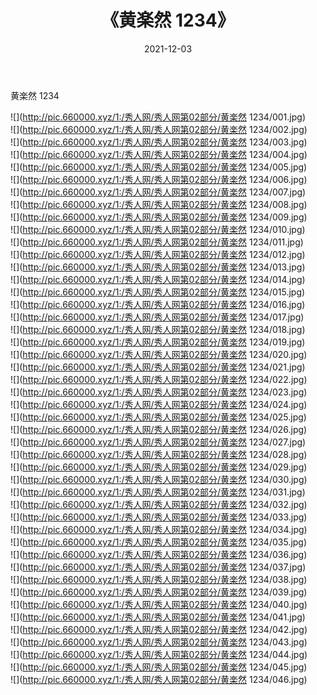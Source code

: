 ﻿---
layout: post
title:  《黄楽然 1234》
date:   2021-12-03
img: http://pic.660000.xyz/1:/秀人网/秀人网第02部分/黄楽然 1234/000.jpg
categories: [美女, 清纯, 唯美]
---

黄楽然 1234

  ![](http://pic.660000.xyz/1:/秀人网/秀人网第02部分/黄楽然 1234/001.jpg) <br> ![](http://pic.660000.xyz/1:/秀人网/秀人网第02部分/黄楽然 1234/002.jpg) <br> ![](http://pic.660000.xyz/1:/秀人网/秀人网第02部分/黄楽然 1234/003.jpg) <br> ![](http://pic.660000.xyz/1:/秀人网/秀人网第02部分/黄楽然 1234/004.jpg) <br> ![](http://pic.660000.xyz/1:/秀人网/秀人网第02部分/黄楽然 1234/005.jpg) <br> ![](http://pic.660000.xyz/1:/秀人网/秀人网第02部分/黄楽然 1234/006.jpg) <br> ![](http://pic.660000.xyz/1:/秀人网/秀人网第02部分/黄楽然 1234/007.jpg) <br> ![](http://pic.660000.xyz/1:/秀人网/秀人网第02部分/黄楽然 1234/008.jpg) <br> ![](http://pic.660000.xyz/1:/秀人网/秀人网第02部分/黄楽然 1234/009.jpg) <br> ![](http://pic.660000.xyz/1:/秀人网/秀人网第02部分/黄楽然 1234/010.jpg) <br> ![](http://pic.660000.xyz/1:/秀人网/秀人网第02部分/黄楽然 1234/011.jpg) <br> ![](http://pic.660000.xyz/1:/秀人网/秀人网第02部分/黄楽然 1234/012.jpg) <br> ![](http://pic.660000.xyz/1:/秀人网/秀人网第02部分/黄楽然 1234/013.jpg) <br> ![](http://pic.660000.xyz/1:/秀人网/秀人网第02部分/黄楽然 1234/014.jpg) <br> ![](http://pic.660000.xyz/1:/秀人网/秀人网第02部分/黄楽然 1234/015.jpg) <br> ![](http://pic.660000.xyz/1:/秀人网/秀人网第02部分/黄楽然 1234/016.jpg) <br> ![](http://pic.660000.xyz/1:/秀人网/秀人网第02部分/黄楽然 1234/017.jpg) <br> ![](http://pic.660000.xyz/1:/秀人网/秀人网第02部分/黄楽然 1234/018.jpg) <br> ![](http://pic.660000.xyz/1:/秀人网/秀人网第02部分/黄楽然 1234/019.jpg) <br> ![](http://pic.660000.xyz/1:/秀人网/秀人网第02部分/黄楽然 1234/020.jpg) <br> ![](http://pic.660000.xyz/1:/秀人网/秀人网第02部分/黄楽然 1234/021.jpg) <br> ![](http://pic.660000.xyz/1:/秀人网/秀人网第02部分/黄楽然 1234/022.jpg) <br> ![](http://pic.660000.xyz/1:/秀人网/秀人网第02部分/黄楽然 1234/023.jpg) <br> ![](http://pic.660000.xyz/1:/秀人网/秀人网第02部分/黄楽然 1234/024.jpg) <br> ![](http://pic.660000.xyz/1:/秀人网/秀人网第02部分/黄楽然 1234/025.jpg) <br> ![](http://pic.660000.xyz/1:/秀人网/秀人网第02部分/黄楽然 1234/026.jpg) <br> ![](http://pic.660000.xyz/1:/秀人网/秀人网第02部分/黄楽然 1234/027.jpg) <br> ![](http://pic.660000.xyz/1:/秀人网/秀人网第02部分/黄楽然 1234/028.jpg) <br> ![](http://pic.660000.xyz/1:/秀人网/秀人网第02部分/黄楽然 1234/029.jpg) <br> ![](http://pic.660000.xyz/1:/秀人网/秀人网第02部分/黄楽然 1234/030.jpg) <br> ![](http://pic.660000.xyz/1:/秀人网/秀人网第02部分/黄楽然 1234/031.jpg) <br> ![](http://pic.660000.xyz/1:/秀人网/秀人网第02部分/黄楽然 1234/032.jpg) <br> ![](http://pic.660000.xyz/1:/秀人网/秀人网第02部分/黄楽然 1234/033.jpg) <br> ![](http://pic.660000.xyz/1:/秀人网/秀人网第02部分/黄楽然 1234/034.jpg) <br> ![](http://pic.660000.xyz/1:/秀人网/秀人网第02部分/黄楽然 1234/035.jpg) <br> ![](http://pic.660000.xyz/1:/秀人网/秀人网第02部分/黄楽然 1234/036.jpg) <br> ![](http://pic.660000.xyz/1:/秀人网/秀人网第02部分/黄楽然 1234/037.jpg) <br> ![](http://pic.660000.xyz/1:/秀人网/秀人网第02部分/黄楽然 1234/038.jpg) <br> ![](http://pic.660000.xyz/1:/秀人网/秀人网第02部分/黄楽然 1234/039.jpg) <br> ![](http://pic.660000.xyz/1:/秀人网/秀人网第02部分/黄楽然 1234/040.jpg) <br> ![](http://pic.660000.xyz/1:/秀人网/秀人网第02部分/黄楽然 1234/041.jpg) <br> ![](http://pic.660000.xyz/1:/秀人网/秀人网第02部分/黄楽然 1234/042.jpg) <br> ![](http://pic.660000.xyz/1:/秀人网/秀人网第02部分/黄楽然 1234/043.jpg) <br> ![](http://pic.660000.xyz/1:/秀人网/秀人网第02部分/黄楽然 1234/044.jpg) <br> ![](http://pic.660000.xyz/1:/秀人网/秀人网第02部分/黄楽然 1234/045.jpg) <br> ![](http://pic.660000.xyz/1:/秀人网/秀人网第02部分/黄楽然 1234/046.jpg) <br>